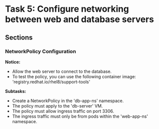 # Task 5: Configure networking between web and database servers

## Sections

### NetworkPolicy Configuration

**Notice:**
- Allow the web server to connect to the database.
- To test the policy, you can use the following container image: 'registry.redhat.io/rhel8/support-tools'

**Subtasks:**
- Create a NetworkPolicy in the 'db-app-ns' namespace.
- The policy must apply to the 'db-server' VM.
- The policy must allow ingress traffic on port 3306.
- The ingress traffic must only be from pods within the 'web-app-ns' namespace.